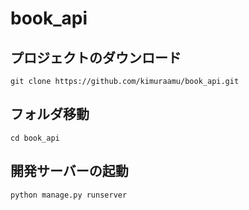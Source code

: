 # book_api
## プロジェクトのダウンロード
```
git clone https://github.com/kimuraamu/book_api.git
```
## フォルダ移動
```
cd book_api
```

## 開発サーバーの起動
```
python manage.py runserver
```
